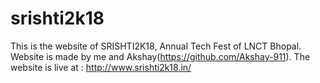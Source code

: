 # srishti2k18
This is the website of SRISHTI2K18, Annual Tech Fest of LNCT Bhopal. Website is made by me and Akshay(https://github.com/Akshay-911). The website is live at : http://www.srishti2k18.in/
